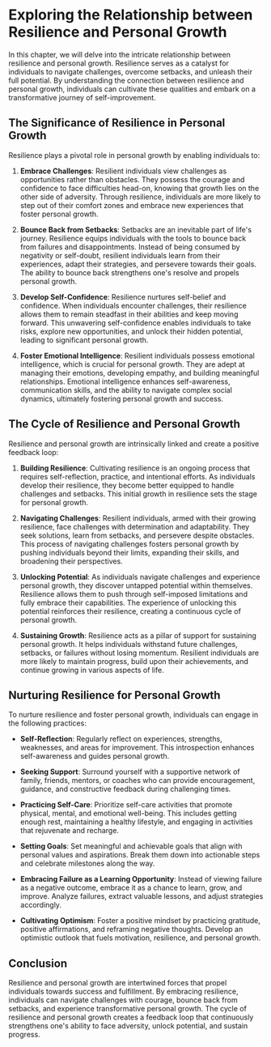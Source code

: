 Exploring the Relationship between Resilience and Personal Growth
============================================================================


In this chapter, we will delve into the intricate relationship between resilience and personal growth. Resilience serves as a catalyst for individuals to navigate challenges, overcome setbacks, and unleash their full potential. By understanding the connection between resilience and personal growth, individuals can cultivate these qualities and embark on a transformative journey of self-improvement.

The Significance of Resilience in Personal Growth
-------------------------------------------------

Resilience plays a pivotal role in personal growth by enabling individuals to:

1. **Embrace Challenges**: Resilient individuals view challenges as opportunities rather than obstacles. They possess the courage and confidence to face difficulties head-on, knowing that growth lies on the other side of adversity. Through resilience, individuals are more likely to step out of their comfort zones and embrace new experiences that foster personal growth.

2. **Bounce Back from Setbacks**: Setbacks are an inevitable part of life's journey. Resilience equips individuals with the tools to bounce back from failures and disappointments. Instead of being consumed by negativity or self-doubt, resilient individuals learn from their experiences, adapt their strategies, and persevere towards their goals. The ability to bounce back strengthens one's resolve and propels personal growth.

3. **Develop Self-Confidence**: Resilience nurtures self-belief and confidence. When individuals encounter challenges, their resilience allows them to remain steadfast in their abilities and keep moving forward. This unwavering self-confidence enables individuals to take risks, explore new opportunities, and unlock their hidden potential, leading to significant personal growth.

4. **Foster Emotional Intelligence**: Resilient individuals possess emotional intelligence, which is crucial for personal growth. They are adept at managing their emotions, developing empathy, and building meaningful relationships. Emotional intelligence enhances self-awareness, communication skills, and the ability to navigate complex social dynamics, ultimately fostering personal growth and success.

The Cycle of Resilience and Personal Growth
-------------------------------------------

Resilience and personal growth are intrinsically linked and create a positive feedback loop:

1. **Building Resilience**: Cultivating resilience is an ongoing process that requires self-reflection, practice, and intentional efforts. As individuals develop their resilience, they become better equipped to handle challenges and setbacks. This initial growth in resilience sets the stage for personal growth.

2. **Navigating Challenges**: Resilient individuals, armed with their growing resilience, face challenges with determination and adaptability. They seek solutions, learn from setbacks, and persevere despite obstacles. This process of navigating challenges fosters personal growth by pushing individuals beyond their limits, expanding their skills, and broadening their perspectives.

3. **Unlocking Potential**: As individuals navigate challenges and experience personal growth, they discover untapped potential within themselves. Resilience allows them to push through self-imposed limitations and fully embrace their capabilities. The experience of unlocking this potential reinforces their resilience, creating a continuous cycle of personal growth.

4. **Sustaining Growth**: Resilience acts as a pillar of support for sustaining personal growth. It helps individuals withstand future challenges, setbacks, or failures without losing momentum. Resilient individuals are more likely to maintain progress, build upon their achievements, and continue growing in various aspects of life.

Nurturing Resilience for Personal Growth
----------------------------------------

To nurture resilience and foster personal growth, individuals can engage in the following practices:

* **Self-Reflection**: Regularly reflect on experiences, strengths, weaknesses, and areas for improvement. This introspection enhances self-awareness and guides personal growth.

* **Seeking Support**: Surround yourself with a supportive network of family, friends, mentors, or coaches who can provide encouragement, guidance, and constructive feedback during challenging times.

* **Practicing Self-Care**: Prioritize self-care activities that promote physical, mental, and emotional well-being. This includes getting enough rest, maintaining a healthy lifestyle, and engaging in activities that rejuvenate and recharge.

* **Setting Goals**: Set meaningful and achievable goals that align with personal values and aspirations. Break them down into actionable steps and celebrate milestones along the way.

* **Embracing Failure as a Learning Opportunity**: Instead of viewing failure as a negative outcome, embrace it as a chance to learn, grow, and improve. Analyze failures, extract valuable lessons, and adjust strategies accordingly.

* **Cultivating Optimism**: Foster a positive mindset by practicing gratitude, positive affirmations, and reframing negative thoughts. Develop an optimistic outlook that fuels motivation, resilience, and personal growth.

Conclusion
----------

Resilience and personal growth are intertwined forces that propel individuals towards success and fulfillment. By embracing resilience, individuals can navigate challenges with courage, bounce back from setbacks, and experience transformative personal growth. The cycle of resilience and personal growth creates a feedback loop that continuously strengthens one's ability to face adversity, unlock potential, and sustain progress.
